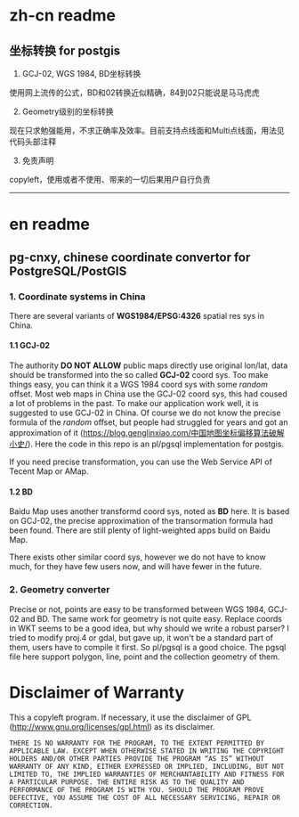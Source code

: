# zh-cn readme
## 坐标转换 for postgis

1. GCJ-02, WGS 1984, BD坐标转换

  使用网上流传的公式，BD和02转换近似精确，84到02只能说是马马虎虎

2. Geometry级别的坐标转换

  现在只求勉强能用，不求正确率及效率。目前支持点线面和Multi点线面，用法见代码头部注释

3. 免责声明
  
  copyleft，使用或者不使用、带来的一切后果用户自行负责

----------------
# en readme
## pg-cnxy, chinese coordinate convertor for PostgreSQL/PostGIS

### 1. Coordinate systems in China 

There are several variants of **WGS1984/EPSG:4326** spatial res sys in China. 

#### 1.1 GCJ-02

The authority **DO NOT ALLOW** public maps directly use original lon/lat, data should be transformed into the so called **GCJ-02** coord sys.
Too make things easy, you can think it a WGS 1984 coord sys with some *random* offset. Most web maps in China use the GCJ-02 coord sys, this had coused a lot of problems in the past. To make our application work well, it is suggested to use GCJ-02 in China. Of course we do not know the precise formula of the *random* offset, but people had struggled for years and got an approximation of it (https://blog.genglinxiao.com/中国地图坐标偏移算法破解小史/). Here the code in this repo is an pl/pgsql implementation for postgis.

If you need precise transformation, you can use the Web Service API of Tecent Map or AMap.

#### 1.2 BD

Baidu Map uses another transformd coord sys, noted as **BD** here. It is based on GCJ-02, the precise approximation of the transormation formula had been found. There are still plenty of light-weighted apps build on Baidu Map. 

There exists other similar coord sys, however we do not have to know much, for they have few users now, and will have fewer in the future. 


### 2. Geometry converter

Precise or not, points are easy to be transformed between WGS 1984, GCJ-02 and BD. The same work for geometry is not quite easy. Replace coords in WKT seems to be a good idea, but why should we write a robust parser? I tried to modify proj.4 or gdal, but gave up, it won't be a standard part of them, users have to compile it first. So pl/pgsql is a good choice. The pgsql file here support polygon, line, point and the collection geometry of them. 

# Disclaimer of Warranty

This a copyleft program. If necessary, it use the disclaimer of GPL (http://www.gnu.org/licenses/gpl.html) as its disclaimer.

    THERE IS NO WARRANTY FOR THE PROGRAM, TO THE EXTENT PERMITTED BY APPLICABLE LAW. EXCEPT WHEN OTHERWISE STATED IN WRITING THE COPYRIGHT HOLDERS AND/OR OTHER PARTIES PROVIDE THE PROGRAM “AS IS” WITHOUT WARRANTY OF ANY KIND, EITHER EXPRESSED OR IMPLIED, INCLUDING, BUT NOT LIMITED TO, THE IMPLIED WARRANTIES OF MERCHANTABILITY AND FITNESS FOR A PARTICULAR PURPOSE. THE ENTIRE RISK AS TO THE QUALITY AND PERFORMANCE OF THE PROGRAM IS WITH YOU. SHOULD THE PROGRAM PROVE DEFECTIVE, YOU ASSUME THE COST OF ALL NECESSARY SERVICING, REPAIR OR CORRECTION.







